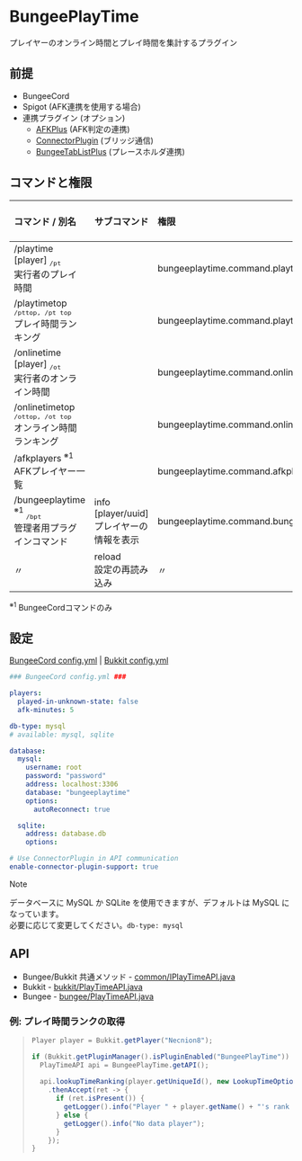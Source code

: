 # BungeePlayTime
プレイヤーのオンライン時間とプレイ時間を集計するプラグイン

## 前提
- BungeeCord
- Spigot (AFK連携を使用する場合)
- 連携プラグイン (オプション)
    - [AFKPlus](https://www.spigotmc.org/resources/afk.35065/) (AFK判定の連携)
    - [ConnectorPlugin](https://github.com/Phoenix616/ConnectorPlugin) (ブリッジ通信)
    - [BungeeTabListPlus](https://www.spigotmc.org/resources/bungeetablistplus.313/) (プレースホルダ連携)

## コマンドと権限


| コマンド / 別名                                                        | サブコマンド                            | 権限                                    | 許可<sup>※1</sup> |
|:-----------------------------------------------------------------|-----------------------------------|:--------------------------------------|:---------------:|
| /playtime [player] <sub>`/pt`</sub><br>実行者のプレイ時間                 |                                   | bungeeplaytime.command.playtime       |       YES       |
| /playtimetop <sub>`/pttop, /pt top`</sub><br>プレイ時間ランキング          |                                   | bungeeplaytime.command.playtimetop    |      OPのみ       |
| /onlinetime [player] <sub>`/ot`</sub><br>実行者のオンライン時間             |                                   | bungeeplaytime.command.onlinetime     |       YES       |
| /onlinetimetop <sub>`/ottop, /ot top`</sub><br>オンライン時間ランキング      |                                   | bungeeplaytime.command.onlinetimetop  |      OPのみ       |
| /afkplayers <sup>※1</sup><br>AFKプレイヤー一覧                          |                                   | bungeeplaytime.command.afkplayers     |                 |
| /bungeeplaytime <sup>※1</sup> <sub>`/bpt`</sub><br>管理者用プラグインコマンド | info [player/uuid]<br>プレイヤーの情報を表示 | bungeeplaytime.command.bungeeplaytime |                 |
| 〃                                                                | reload<br>設定の再読み込み                | 〃                                     |                 |
<sup>※1</sup> BungeeCordコマンドのみ

## 設定
[BungeeCord config.yml](..%2Fsrc%2Fmain%2Fresources%2Fbungee-config.yml) | [Bukkit config.yml](..%2Fsrc%2Fmain%2Fresources%2Fbukkit-config.yml)
```yml
### BungeeCord config.yml ###

players:
  played-in-unknown-state: false
  afk-minutes: 5

db-type: mysql
# available: mysql, sqlite

database:
  mysql:
    username: root
    password: "password"
    address: localhost:3306
    database: "bungeeplaytime"
    options:
      autoReconnect: true

  sqlite:
    address: database.db
    options:

# Use ConnectorPlugin in API communication
enable-connector-plugin-support: true
```

> [!NOTE]
> データベースに MySQL か SQLite を使用できますが、デフォルトは MySQL になっています。<br>
> 必要に応じて変更してください。`db-type: mysql`


## API
- Bungee/Bukkit 共通メソッド - [common/IPlayTimeAPI.java](..%2Fsrc%2Fmain%2Fjava%2Fcom%2Fgmail%2Fnecnionch%2Fmyplugin%2Fbungeeplaytime%2Fcommon%2FIPlayTimeAPI.java)<br>
- Bukkit - [bukkit/PlayTimeAPI.java](..%2Fsrc%2Fmain%2Fjava%2Fcom%2Fgmail%2Fnecnionch%2Fmyplugin%2Fbungeeplaytime%2Fbukkit%2FPlayTimeAPI.java)<br>
- Bungee - [bungee/PlayTimeAPI.java](..%2Fsrc%2Fmain%2Fjava%2Fcom%2Fgmail%2Fnecnionch%2Fmyplugin%2Fbungeeplaytime%2Fbungee%2FPlayTimeAPI.java)

### 例: プレイ時間ランクの取得
> ```java
> Player player = Bukkit.getPlayer("Necnion8");
>
> if (Bukkit.getPluginManager().isPluginEnabled("BungeePlayTime")) {
>   PlayTimeAPI api = BungeePlayTime.getAPI();
>     
>   api.lookupTimeRanking(player.getUniqueId(), new LookupTimeOptions().server("game"))
>     .thenAccept(ret -> {
>       if (ret.isPresent()) {
>         getLogger().info("Player " + player.getName() + "'s rank " + ret.getAsInt());
>       } else {
>         getLogger().info("No data player");
>       }
>     });
> }
> ```
